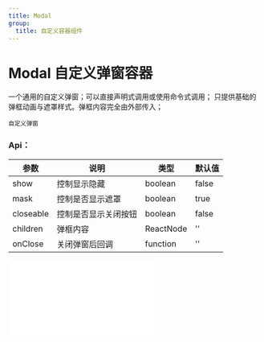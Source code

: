 ```yaml
---
title: Modal
group:
  title: 自定义容器组件
---
```


# Modal 自定义弹窗容器

一个通用的自定义弹窗；可以直接声明式调用或使用命令式调用；
只提供基础的弹框动画与遮罩样式。弹框内容完全由外部传入；

<code src='./Modal/index.tsx'>自定义弹窗</code>

### Api：

| 参数       | 说明                                                      | 类型    | 默认值       |
| --------  | --------------------------------------------------------- | ------ | ------------ |
| show      | 控制显示隐藏                                                | boolean | false          |
| mask      | 控制是否显示遮罩                                             | boolean | true        |
| closeable | 控制是否显示关闭按钮                                          | boolean | false        |
| children  | 弹框内容                                                    | ReactNode | ''        |
| onClose   | 关闭弹窗后回调                                             | function | ''        |


<embed src="../guide.md#L16-L21"></embed>
